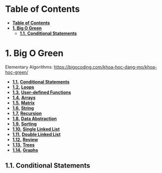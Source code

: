 **Table of Contents**
=================

- [**Table of Contents**](#table-of-contents)
- [**1. Big O Green**](#1-big-o-green)
  - [**1.1.**  **Conditional Statements**](#11--conditional-statements)

# **1. Big O Green**
Elementary Algorithms: https://bigocoding.com/khoa-hoc-dang-mo/khoa-hoc-green/ 
  - [**1.1.**](#11) [**Conditional Statements**](#conditional-statements)
  - [**1.2.**](#12) [**Loops**](#loops)
  - [**1.3.**](#13) [**User-defined Functions**](#user-defined-functions)
  - [**1.4.**](#14) [**Arrays**](#arrays)
  - [**1.5.**](#15) [**Matrix**](#matrix)
  - [**1.6.**](#16) [**String**](#string)
  - [**1.7.**](#17) [**Recursion**](#recursion)
  - [**1.8.**](#18) [**Data Abstraction**](#data-abstraction)
  - [**1.9.**](#19) [**Sorting**](#sorting)
  - [**1.10.**](#110) [**Single Linked List**](#single-linked-list)
  - [**1.11.**](#111) [**Double Linked List**](#double-linked-list)
  - [**1.12.**](#112) [**Review**](#review)
  - [**1.13.**](#113) [**Trees**](#trees)
  - [**1.14.**](#114) [**Graphs**](#graphs)

## **1.1.** <a id="11"></a> **Conditional Statements**